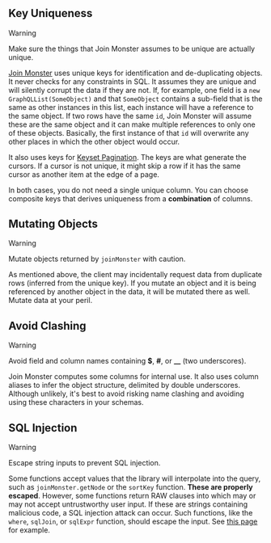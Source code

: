 #

## Key Uniqueness

<div class="admonition danger">
  <p class="first admonition-title">Warning</p>
  <p class="last">
    Make sure the things that Join Monster assumes to be unique are actually unique.
  </p>
</div>

[Join Monster](https://github.com/join-monster/join-monster) uses unique keys for identification and de-duplicating objects. It never checks for any constraints in SQL. It assumes they are unique and will silently corrupt the data if they are not. If, for example, one field is a `new GraphQLList(SomeObject)` and that `SomeObject` contains a sub-field that is the same as other instances in this list, each instance will have a reference to the same object. If two rows have the same `id`, Join Monster will assume these are the same object and it can make multiple references to only one of these objects. Basically, the first instance of that `id` will overwrite any other places in which the other object would occur.

It also uses keys for [Keyset Pagination](relay.md#3-keyset-paging). The keys are what generate the cursors. If a cursor is not unique, it might skip a row if it has the same cursor as another item at the edge of a page.

In both cases, you do not need a single unique column. You can choose composite keys that derives uniqueness from a **combination** of columns.


## Mutating Objects

<div class="admonition danger">
  <p class="first admonition-title">Warning</p>
  <p class="last">
    Mutate objects returned by <code>joinMonster</code> with caution.
  </p>
</div>

As mentioned above, the client may incidentally request data from duplicate rows (inferred from the unique key). If you mutate an object and it is being referenced by another object in the data, it will be mutated there as well. Mutate data at your peril.

## Avoid Clashing

<div class="admonition danger">
  <p class="first admonition-title">Warning</p>
  <p class="last">
    Avoid field and column names containing <strong>$</strong>, <strong>#</strong>, or <strong>__</strong> (two underscores).
  </p>
</div>

Join Monster computes some columns for internal use. It also uses column aliases to infer the object structure, delimited by double underscores. Although unlikely, it's best to avoid risking name clashing and avoiding using these characters in your schemas.

## SQL Injection

<div class="admonition danger">
  <p class="first admonition-title">Warning</p>
  <p class="last">
    Escape string inputs to prevent SQL injection.
  </p>
</div>

Some functions accept values that the library will interpolate into the query, such as `joinMonster.getNode` or the `sortKey` function.
**These are properly escaped**.
However, some functions return RAW clauses into which may or may not accept untrustworthy user input.
If these are strings containing malicious code, a SQL injection attack can occur.
Such functions, like the `where`, `sqlJoin`, or `sqlExpr` function, should escape the input. See [this page](where.md) for example.

